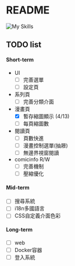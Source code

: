 # README

![My Skills](https://go-skill-icons.vercel.app/api/icons?i=wails,react,golang)

## TODO list

#### Short-term
- UI
  - [ ] 完善選單
  - [ ] 設定頁
- 系列頁
  - [ ] 完善分類介面
- 漫畫頁
  - [X] 暫存縮圖顯示 (4/13)
  - [ ] 每頁縮圖數
- 閱讀頁
  - [ ] 頁數快進
  - [ ] 漫畫控制選單(抽屜)
  - [ ] 無邊界視窗閱讀
- comicinfo R/W
  - [ ] 完善機制
  - [ ] 壓縮優化

#### Mid-term
- [ ] 搜尋系統
- [ ] i18n多國語言
- [ ] CSS自定義介面色彩

#### Long-term
- [ ] web
- [ ] Docker容器
- [ ] 登入系統
